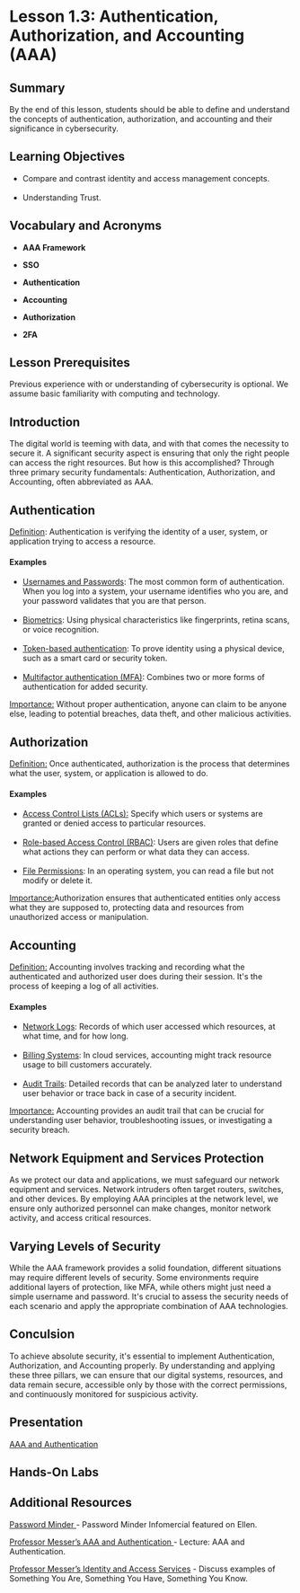 <h1> Lesson 1.3: Authentication, Authorization, and Accounting (AAA)   </h1>
<h2> Summary</h2>

<p1>By the end of this lesson, students should be able to define and understand the concepts of authentication, authorization, and accounting and their significance in cybersecurity.</p1>
<br>

<h2>Learning Objectives</h2>
<ul>
<li>Compare and contrast identity and access management concepts.</li>
  <br>
<li>Understanding Trust.</li>
  
</ul>

<h2>Vocabulary and Acronyms</h2>

<ul>
<li>

  **AAA Framework**</li>
  
<li>

**SSO**</li>
  
<li>
  
**Authentication**</li>

<li>

**Accounting**</li>

<li>
	
**Authorization**</li>

<li>
	
**2FA**</li>
  
</ul>



<h2>Lesson Prerequisites</h2>
<p1>Previous experience with or understanding of cybersecurity is optional. We assume basic familiarity with computing and technology. </p1>
<br>


<h2>Introduction</h2>
<p1>The digital world is teeming with data, and with that comes the necessity to secure it. A significant security aspect is ensuring that only the right people can access the right resources. But how is this accomplished? Through three primary security fundamentals: Authentication, Authorization, and Accounting, often abbreviated as AAA.</p1>



<h2>Authentication</h2>

<ins>Definition</ins>: Authentication is verifying the identity of a user, system, or application trying to access a resource.

<h4>Examples</h4>
<ul>
	<li><ins>Usernames and Passwords</ins>: The most common form of authentication. When you log into a system, your username identifies who you are, and your password validates that you are that person.</li><br>
	<li><ins>Biometrics</ins>: Using physical characteristics like fingerprints, retina scans, or voice recognition.</li><br>
	<li><ins>Token-based authentication</ins>: To prove identity using a physical device, such as a smart card or security token.</li><br>
	<li><ins>Multifactor authentication (MFA)</ins>: Combines two or more forms of authentication for added security.</li>
</ul>

<ins>Importance:</ins> Without proper authentication, anyone can claim to be anyone else, leading to potential breaches, data theft, and other malicious activities.


<h2>Authorization</h2>

<ins>Definition:</ins> Once authenticated, authorization is the process that determines what the user, system, or application is allowed to do.

<h4>Examples</h4>
<ul>
	<li><ins>Access Control Lists (ACLs):</ins> Specify which users or systems are granted or denied access to particular resources.</li><br>
	<li><ins>Role-based Access Control (RBAC)</ins>: Users are given roles that define what actions they can perform or what data they can access.</li><br>
	<li><ins>File Permissions</ins>: In an operating system, you can read a file but not modify or delete it.</li>
	
</ul>

<ins>Importance:</ins>Authorization ensures that authenticated entities only access what they are supposed to, protecting data and resources from unauthorized access or manipulation.



<h2>Accounting</h2>

<ins>Definition:</ins> Accounting involves tracking and recording what the authenticated and authorized user does during their session. It's the process of keeping a log of all activities.

<h4>Examples</h4>
<ul>
	<li><ins>Network Logs</ins>: Records of which user accessed which resources, at what time, and for how long.</li><br>
	<li><ins>Billing Systems</ins>: In cloud services, accounting might track resource usage to bill customers accurately.</li><br>
	<li><ins>Audit Trails</ins>: Detailed records that can be analyzed later to understand user behavior or trace back in case of a security incident.</li>
	
</ul>

<ins>Importance:</ins> Accounting provides an audit trail that can be crucial for understanding user behavior, troubleshooting issues, or investigating a security breach.


<h2>Network Equipment and Services Protection</h2>
As we protect our data and applications, we must safeguard our network equipment and services. Network intruders often target routers, switches, and other devices. By employing AAA principles at the network level, we ensure only authorized personnel can make changes, monitor network activity, and access critical resources.


<h2>Varying Levels of Security</h2>
While the AAA framework provides a solid foundation, different situations may require different levels of security. Some environments require additional layers of protection, like MFA, while others might just need a simple username and password. It's crucial to assess the security needs of each scenario and apply the appropriate combination of AAA technologies.

<h2>Conculsion</h2>

To achieve absolute security, it's essential to implement Authentication, Authorization, and Accounting properly. By understanding and applying these three pillars, we can ensure that our digital systems, resources, and data remain secure, accessible only by those with the correct permissions, and continuously monitored for suspicious activity.

		 


<h2> Presentation</h2>

<a href="https://docs.google.com/presentation/d/1QsJje-K_u9yx7W-gz3QwT9eCaFgcl2p2/edit?usp=sharing&ouid=110228847857413878764&rtpof=true&sd=true"> AAA and Authentication</a>


<h2> Hands-On Labs</h2>



<h2> Additional Resources</h2>

<a href="https://howsecureismypassword.net/"> Password Minder </a> - Password Minder Infomercial featured on Ellen. <br>

<a href ="https://www.professormesser.com/security-plus/sy0-501/aaa-and-authentication/">Professor Messer’s AAA and Authentication </a> - Lecture: AAA and Authentication. <br>

<a href="https://www.professormesser.com/security-plus/sy0-501/identity-and-access-services/"> Professor Messer’s Identity and Access Services</a> - Discuss examples of Something You Are, Something You Have, Something You Know.

